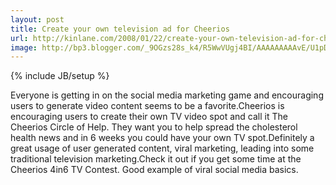 ```yaml
---
layout: post
title: Create your own television ad for Cheerios
url: http://kinlane.com/2008/01/22/create-your-own-television-ad-for-cheerios/
image: http://bp3.blogger.com/_9OGzs28s_k4/R5WwVUgj4BI/AAAAAAAAAvE/U1pDVL-S6Rg/s320/cheerios.jpg
---
```

{% include JB/setup %}
Everyone is getting in on the social media marketing game and encouraging users to generate video content seems to be a favorite.Cheerios is encouraging users to create their own TV video spot and call it The Cheerios Circle of Help.  They want you to help spread the cholesterol health news and in 6 weeks you could have your own TV spot.Definitely a great usage of user generated content, viral marketing, leading into some traditional television marketing.Check it out if you get some time at the Cheerios 4in6 TV Contest.  Good example of viral social media basics.